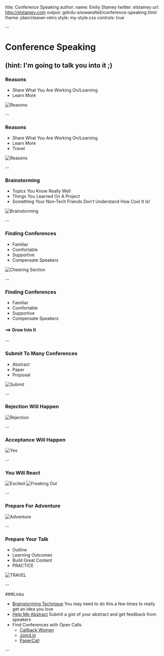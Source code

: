 title: Conference Speaking
author:
  name: Emily Stamey
  twitter: elstamey
  url: http://elstamey.com
output: gdirdu-snowandtell/conference-speaking.html
theme: jdan/cleaver-retro
style: my-style.css
controls: true

-- 

# Conference Speaking

(hint: I'm going to talk you into it ;) 
--

### Reasons 
-  Share What You Are Working On/Learning
-  Learn More

![Reasons](imgs/learn-teach.gif)

--

### Reasons 
-  Share What You Are Working On/Learning
-  Learn More
-  Travel 


![Reasons](imgs/travel-turtles.gif)

--

### Brainstorming

- Topics You Know Really Well
- Things You Learned On A Project
- Something Your Non-Tech Friends Don't Understand How Cool It Is!

![Brainstorming](imgs/thinking.gif)

--

### Finding Conferences

- Familiar
- Comfortable
- Supportive
- Compensate Speakers

![Cheering Section](imgs/cheering.gif)

--

### Finding Conferences

- Familiar
- Comfortable
- Supportive
- Compensate Speakers

#### ==> Grow Into It

--

### Submit To Many Conferences

- Abstract
- Paper
- Proposal

![Submit](imgs/submit-cfp.gif)

--

### Rejection Will Happen

![Rejection](imgs/rejection.gif)

--

### Acceptance Will Happen

![Yes](imgs/yes.gif)


--

### You Will React

![Excited](imgs/freak-out.gif)
![Freaking Out](imgs/omg-accepted.gif)


--

### Prepare For Adventure


![Adventure](imgs/adventure.gif)

--

### Prepare Your Talk

- Outline
- Learning Outcomes
- Build Great Content
- PRACTICE

![TRAVEL](imgs/travel.jpg)

--

###Links

- [Brainstorming Technique](http://lucybain.com/blog/2016/conference-proposal-ideas/)
    You may need to do this a few times to really get an idea you love
- [Help Me Abstract](http://helpmeabstract.com/)
    Submit a gist of your abstract and get feedback from speakers
- Find Conferences with Open Calls
  - [Callback Women](https://twitter.com/callbackwomen)
  - [Joind.in](https://joind.in/event/callforpapers)
  - [PaperCall](https://www.papercall.io/cfps)


--
